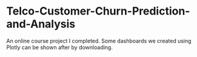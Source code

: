 # Telco-Customer-Churn-Prediction-and-Analysis
An online course project I completed.
Some dashboards we created using Plotly can be shown after by downloading.

